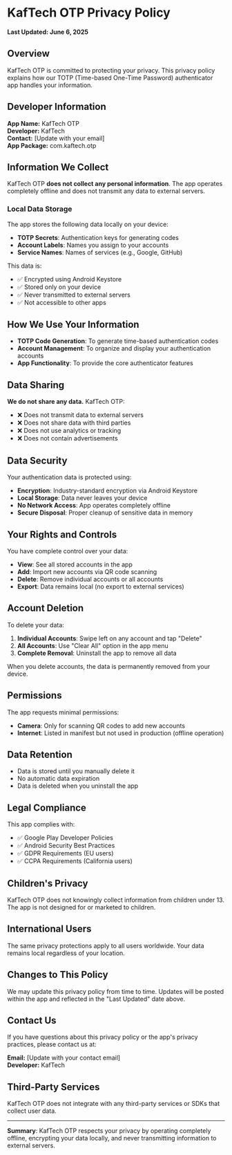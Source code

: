 # KafTech OTP Privacy Policy

**Last Updated: June 6, 2025**

## Overview
KafTech OTP is committed to protecting your privacy. This privacy policy explains how our TOTP (Time-based One-Time Password) authenticator app handles your information.

## Developer Information
**App Name:** KafTech OTP  
**Developer:** KafTech  
**Contact:** [Update with your email]  
**App Package:** com.kaftech.otp

## Information We Collect
KafTech OTP **does not collect any personal information**. The app operates completely offline and does not transmit any data to external servers.

### Local Data Storage
The app stores the following data locally on your device:
- **TOTP Secrets**: Authentication keys for generating codes
- **Account Labels**: Names you assign to your accounts
- **Service Names**: Names of services (e.g., Google, GitHub)

This data is:
- ✅ Encrypted using Android Keystore
- ✅ Stored only on your device
- ✅ Never transmitted to external servers
- ✅ Not accessible to other apps

## How We Use Your Information
- **TOTP Code Generation**: To generate time-based authentication codes
- **Account Management**: To organize and display your authentication accounts
- **App Functionality**: To provide the core authenticator features

## Data Sharing
**We do not share any data.** KafTech OTP:
- ❌ Does not transmit data to external servers
- ❌ Does not share data with third parties
- ❌ Does not use analytics or tracking
- ❌ Does not contain advertisements

## Data Security
Your authentication data is protected using:
- **Encryption**: Industry-standard encryption via Android Keystore
- **Local Storage**: Data never leaves your device
- **No Network Access**: App operates completely offline
- **Secure Disposal**: Proper cleanup of sensitive data in memory

## Your Rights and Controls
You have complete control over your data:
- **View**: See all stored accounts in the app
- **Add**: Import new accounts via QR code scanning
- **Delete**: Remove individual accounts or all accounts
- **Export**: Data remains local (no export to external services)

## Account Deletion
To delete your data:
1. **Individual Accounts**: Swipe left on any account and tap "Delete"
2. **All Accounts**: Use "Clear All" option in the app menu
3. **Complete Removal**: Uninstall the app to remove all data

When you delete accounts, the data is permanently removed from your device.

## Permissions
The app requests minimal permissions:
- **Camera**: Only for scanning QR codes to add new accounts
- **Internet**: Listed in manifest but not used in production (offline operation)

## Data Retention
- Data is stored until you manually delete it
- No automatic data expiration
- Data is deleted when you uninstall the app

## Legal Compliance
This app complies with:
- ✅ Google Play Developer Policies
- ✅ Android Security Best Practices
- ✅ GDPR Requirements (EU users)
- ✅ CCPA Requirements (California users)

## Children's Privacy
KafTech OTP does not knowingly collect information from children under 13. The app is not designed for or marketed to children.

## International Users
The same privacy protections apply to all users worldwide. Your data remains local regardless of your location.

## Changes to This Policy
We may update this privacy policy from time to time. Updates will be posted within the app and reflected in the "Last Updated" date above.

## Contact Us
If you have questions about this privacy policy or the app's privacy practices, please contact us at:

**Email:** [Update with your contact email]  
**Developer:** KafTech

## Third-Party Services
KafTech OTP does not integrate with any third-party services or SDKs that collect user data.

---

**Summary**: KafTech OTP respects your privacy by operating completely offline, encrypting your data locally, and never transmitting information to external servers.
